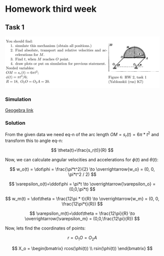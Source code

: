 # Homework third week

## Task 1

![img.png](assets/task1.png)

### Simulation

[Geogebra link](https://www.geogebra.org/m/xnprbgq6)

### Solution

From the given data we need eq-n of the arc length $OM = s_r(t) = 6\pi*t^2$ and transform this to angle eq-n:

$$
\theta(t)=\frac{s_r(t)}{R}
$$

Now, we can calculate angular velocities and accelerations for $\phi(t)$ and $\theta(t)$:

$$
w_o(t) = \dot\phi = \frac{\pi*t^2}{2} \to \overrightarrow{w_o} = (0, 0, \pi*t^2 / 2)
$$

$$
\varepsilon_o(t)=\ddot\phi = \pi*t \to \overrightarrow{\varepsilon_o} = (0,0,\pi*t)
$$

$$
w_m(t) = \dot\theta = \frac{12\pi * t}{R} \to \overrightarrow{w_m} = (0, 0, \frac{12\pi*t}{R})
$$

$$
\varepsilon_m(t)=\ddot\theta = \frac{12\pi}{R} \to \overrightarrow{\varepsilon_m} = (0,0,\frac{12\pi}{R})
$$

Now, lets find the coordinates of points:

$$
r = O_1O = O_2A
$$

$$
X_o = 
\begin{bmatrix} 
rcos(\phi(t)) \\
rsin(\phi(t))
\end{bmatrix}
$$
